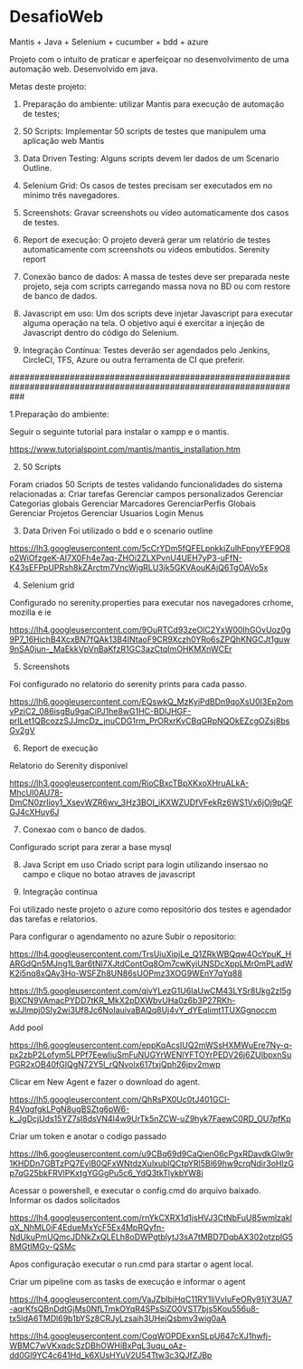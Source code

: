 # DesafioWeb

Mantis + Java + Selenium + cucumber + bdd + azure

Projeto com o intuito de praticar e aperfeiçoar no desenvolvimento de uma automação web. Desenvolvido em java.

Metas deste projeto:
1. Preparação do ambiente: utilizar Mantis para execução de automação de testes;

2. 50 Scripts: Implementar 50 scripts de testes que manipulem uma aplicação web Mantis 

3. Data Driven Testing: Alguns scripts devem ler dados de um Scenario Outline.

4. Selenium Grid: Os casos de testes precisam ser executados em no mínimo três navegadores.

5. Screenshots: Gravar screenshots ou vídeo automaticamente dos casos de testes.

6. Report de execução: O projeto deverá gerar um relatório de testes automaticamente com screenshots ou vídeos embutidos. Serenity report

7. Conexão banco de dados: A massa de testes deve ser preparada neste projeto, seja com scripts carregando massa nova no BD ou com restore de banco de dados.

8. Javascript em uso: Um dos scripts deve injetar Javascript para executar alguma operação na tela. O objetivo aqui é exercitar a injeção de Javascript dentro do código do Selenium.

9. Integração Contínua: Testes deverão ser agendados pelo Jenkins, CircleCI, TFS, Azure ou outra ferramenta de CI que preferir.

###################################################################################################################

1.Preparação do ambiente:

Seguir o seguinte tutorial para instalar o xampp e o mantis.

https://www.tutorialspoint.com/mantis/mantis_installation.htm


2. 50 Scripts

Foram criados 50 Scripts de testes validando funcionalidades do sistema relacionadas a:
Criar tarefas
Gerenciar campos personalizados
Gerenciar Categorias globais
Gerenciar Marcadores
GerenciarPerfis Globais
Gerenciar Projetos
Gerenciar Usuarios
Login
Menus


3. Data Driven
Foi utilizado o bdd e o scenario outline

https://lh3.googleusercontent.com/5cCrYDm5fQFELpnkkjZulhFpnyYEF9O8o2WiOfzgeK-AI7X0Fh4e7aq-ZHOi2ZLXPvnU4UEH7yP3-uFfN-K43sEFPpUPRsh8kZArctm7VncWjgRLU3jk5GKVAouKAjQ6TgOAVo5x


4. Selenium grid

Configurado no serenity.properties para executar nos navegadores crhome, mozilla e ie

https://lh4.googleusercontent.com/9OuRTCd93zeOlC2YxW00IhGOvUoz0g9P7_16HichB4XcxBN7fQAk13B4INtaoF9CR9Xczh0YRo6sZPQhKNGCJt1guw9nSA0jun-_MaEkkVpVnBaKfzR1GC3azCtqImOHKMXnWCEr

5. Screenshots

Foi configurado no relatorio do serenity prints para cada passo.

https://lh6.googleusercontent.com/EQswkQ_MzKyiPdBDn9qoXsU0I3Ep2omvPzjC2_086isgBu9gaCiPJ1he8wG1HC-BDlJHGF-prILet1QBcozzSJJmcDz_jnuCDG1rm_PrORxrKvCBqGRpNQOkEZcgOZsj8bsGv2gV

6. Report de execução

Relatorio do Serenity disponivel

https://lh3.googleusercontent.com/RioCBxcTBpXKxoXHruALkA-MhcUI0AU78-DmCN0zrIioy1_XsevWZR6wv_3Hz3BOI_iKXWZUDfVFekRz6WS1Vx6jOj9pQFGJ4cXHuy6J

7. Conexao com o banco de dados.

Configurado script para zerar a base mysql


8. Java Script em uso
Criado script para login utilizando insersao no campo e clique no botao atraves de javascript


9. Integração contínua

Foi utilizado neste projeto o azure como repositório dos testes e agendador das tarefas e relatorios.


Para configurar o agendamento no azure
Subir o repositorio:

https://lh4.googleusercontent.com/TrsUiuXipjLe_Q1ZRkWBQqw4OcYpuK_HARGdQn5MJng1L9ar6tNl7XJtdContOq8Om7cwKyiUNSDcXppLMr0mPLadWK2i5nq8xQAy3Ho-WSFZh8UN86sUOPmz3XOG9WEnY7qYq88

https://lh5.googleusercontent.com/qivYLezG1U6IaUwCM43LYSr8Ukg2zI5gBjXCN9VAmacPYDD7tKR_MkX2pDXWbvUHa0z6b3P27RKh-wJJlmpj0SIy2wi3Uf8Jc6NoIauivaBAQq8Uj4vY_dYEqIimt1TUXGgnoccm

Add pool

https://lh6.googleusercontent.com/eppKqAcsIUQ2mWSsHXMWuEre7Ny-q-px2zbP2Lofym5LPPf7EewliuSmFuNUGYrWENlYFTOYrPEDV26j6ZUIbpxnSuPGR2xOB40fGIQgN72Y5I_rQNvolx617txjQph26jpv2mwp

Clicar em New Agent e fazer o download do agent.

https://lh5.googleusercontent.com/QhRsPX0Uc0tJ401GCI-R4VqgfgkLPgN8ugBSZtg6pW6-k_JgDcjUds15YZ7sI8dsVN4I4w9UrTk5nZCW-uZ9hyk7FaewC0RD_OU7pfKp

Criar um token e anotar o codigo passado

https://lh6.googleusercontent.com/u9CBq69d9CaQien06cPgxRDavdkGlw9r1KHDDn7GBTzPQ7EylB0QFxWNtdzXulxublQCtpYRl5Bl69hw9crqNdir3oHlzGp7qG25bkFRVlPKxtgYGGgPu5c6_YdQ3tkTlykbYW8i

Acessar o powershell, e executar o config.cmd do arquivo baixado.
Informar os dados solicitados 

https://lh4.googleusercontent.com/rnYkCXRX1d1jsHVJ3CtNbFuU85wmlzakIqX_NhML0iF4EdueMxYcF5Ex4MpRQyfn-NdUkuPmUQmcJDNkZxQLELh8oDWPgtblytJ3sA7tMBD7DqbAX302otzpIG58MGtIMGv-QSMc

Apos configuração executar o run.cmd para startar o agent local.


Criar um pipeline com as tasks de execução e informar o agent 

https://lh4.googleusercontent.com/VaJZbIbjHqC11RY1liVvIuFeORy91jY3UA7-aqrKfsQBnDdtGjMs0NfLTmkOYqR4SPsSiZO0VST7bjs5Kou556u8-tx5ldA6TMDl69b1bYSz8CRJyLzsaih3UHejQsbmv3wig0aA

https://lh4.googleusercontent.com/CoqWOPDExxnSLpU647cXJ1hwfj-WBMC7wVKxqdcSzDBhOWHiBxPqL3uqu_oAz-dd0Gl9YC4c641Hd_k6XUsHYuV2U54Ttw3c3QJfZJBp
